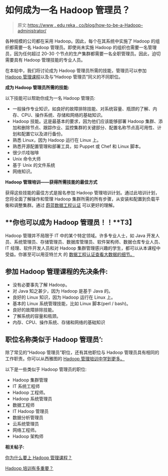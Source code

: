 # 如何成为一名 Hadoop 管理员？

> 原文:[https://www . edu reka . co/blog/how-to-be-a-Hadoop-administrator/](https://www.edureka.co/blog/how-to-become-a-hadoop-administrator/)

各种规模的公司都在采用 Hadoop。因此，每个在其系统中实施了 Hadoop 的组织都需要一名 Hadoop 管理员。即使尚未实施 Hadoop 的组织也需要一名管理员，因为任何超过 20-30 个节点的生产集群都需要一名全职管理员。因此，迫切需要具有 Hadoop 管理技能的专业人员。

在本帖中，我们将讨论成为 Hadoop 管理员所需的技能，管理员可以参加 [Hadoop 管理课程](https://www.edureka.co/hadoop-administration-training-certification)以及与“Hadoop 管理员”同义的不同职位。

**成为 Hadoop 管理员所需的技能:**

以下技能可以帮助你成为一名 Hadoop 管理员:

*   一般操作专业知识，如良好的故障排除技能、对系统容量、瓶颈的了解、内存、CPU、操作系统、存储和网络的基础知识。
*   Hadoop 技能。这是最基本的要求，因为他们应该能够部署 Hadoop 集群、添加和删除节点、跟踪作业、监控集群的关键部分、配置名称节点高可用性、计划和配置它以及进行备份。
*   熟悉 Linux，因为 Hadoop 运行在 Linux 上。
*   熟悉开源配置管理和部署工具，如 Puppet 或 Chef 和 Linux 脚本。
*   很少爪哇咖啡
*   Unix 命令大师
*   基于 Unix 的文件系统
*   网络知识。

**Hadoop 管理培训——获得所需技能的最佳方式**

获得这些技能的最佳方式是报名参加 Hadoop 管理培训计划。通过此培训计划，您将全面了解操作和管理 Hadoop 集群所需的所有步骤，从安装和配置到负载平衡和调整集群。通过 [蔚蓝数据工程认证](https://www.edureka.co/microsoft-azure-data-engineering-certification-course) 可以更好的理解。

## **你也可以成为 Hadoop 管理员！！**T3】

Hadoop 管理并不局限于 IT 中的某个特定领域。许多专业人士，如 Java 开发人员、系统管理员、存储管理员、数据库管理员、软件架构师、数据仓库专业人员、IT 经理、软件开发人员和对 Hadoop 集群管理感兴趣的学生，都可以从本课程中受益。你甚至可以用亚特兰大 的 [数据工程认证查看大数据的细节。](https://www.edureka.co/microsoft-azure-data-engineering-certification-course-atlanta)

## **参加 Hadoop 管理课程的先决条件:**

*   没有必要事先了解 Hadoop。
*   对 Java 知之甚少，因为 Hadoop 是基于 Java 的。
*   良好的 Linux 知识，因为 Hadoop 运行在 Linux 上。
*   基本的 Linux 系统管理技能，比如 Linux 脚本(perl / bash)。
*   良好的故障排除技能。
*   了解系统的容量和瓶颈。
*   内存、CPU、操作系统、存储和网络的基础知识

## **职位名称类似于 Hadoop 管理员’:**

除了常见的“Hadoop 管理员”职位，还有其他职位与 Hadoop 管理员具有相同的工作职责。你可以从西雅图的 [Hadoop 管理培训中学到更多。](https://www.edureka.co/hadoop-administration-training-certification-seattle)

以下是一些类似于 Hadoop 管理员的职位:

*   Hadoop 集群管理
*   IT 系统工程师
*   Hadoop 工程师。
*   Hadoop 系统管理员
*   数据工程师
*   IT Hadoop 管理员
*   数据分析管理员
*   云系统管理员
*   网络工程师。
*   Hadoop 架构师

**相关帖子:**

[你为什么要上 Hadoop 管理课程？](https://www.edureka.co/blog/why-should-you-go-for-hadoop-administration-course/)

[Hadoop 培训有多重要？](https://www.edureka.co/blog/how-essential-is-hadoop-training/ "How essential is Hadoop Training?")